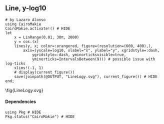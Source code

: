 <!--This file was generated, do not modify it.-->
## Line, y-log10

````julia:ex1
# by Lazaro Alonso
using CairoMakie
CairoMakie.activate!() # HIDE
let
    x = LinRange(0.01, 30π, 2000)
    y = cos.(x)
    lines(y, x; color=:orangered, figure=(resolution=(600, 400),),
        axis=(yscale=log10, xlabel="x", ylabel="y", xgridstyle=:dash,
            ygridstyle=:dash, yminorticksvisible=true,
            yminorticks=IntervalsBetween(9))) # possible issue with log-ticks
    xlims!(-1, 1)
    # display(current_figure())
    save(joinpath(@OUTPUT, "LineLogy.svg"), current_figure()) # HIDE
end;
````

\fig{LineLogy.svg}

#### Dependencies

````julia:ex2
using Pkg # HIDE
Pkg.status("CairoMakie") # HIDE
````

